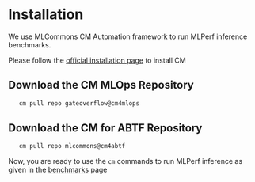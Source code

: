 # Installation
We use MLCommons CM Automation framework to run MLPerf inference benchmarks.

Please follow the [official installation page](https://docs.mlcommons.org/ck/install) to install CM

## Download the CM MLOps Repository

```bash
   cm pull repo gateoverflow@cm4mlops
```

## Download the CM for ABTF Repository

```bash
   cm pull repo mlcommons@cm4abtf
```

Now, you are ready to use the `cm` commands to run MLPerf inference as given in the [benchmarks](../benchmarks/index.md) page
